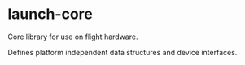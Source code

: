 # launch-core
Core library for use on flight hardware.

Defines platform independent data structures and device interfaces.
